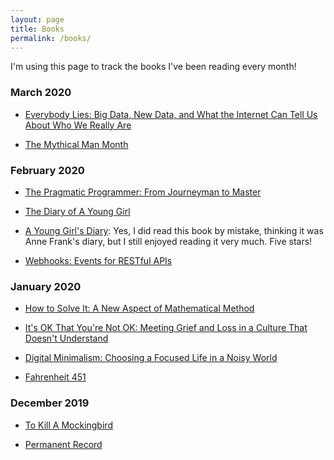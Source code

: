 ```yaml
---
layout: page
title: Books
permalink: /books/
---
```


I'm using this page to track the books I've been reading every month!

### March 2020

* [Everybody Lies: Big Data, New Data, and What the Internet Can Tell Us About Who We Really Are](https://www.amazon.ca/Everybody-Lies-Internet-About-Really/dp/0062390864/)

* [The Mythical Man Month](https://www.amazon.ca/Mythical-Man-Month-Software-Engineering-Anniversary/dp/0201835959/)

### February 2020

* [The Pragmatic Programmer: From Journeyman to Master](https://www.amazon.ca/Pragmatic-Programmer-Journeyman-Master/dp/020161622X/)

* [The Diary of A Young Girl](https://www.amazon.ca/gp/product/B06Y19N3NS/)

* [A Young Girl's Diary](https://www.amazon.ca/gp/product/1583964894/): Yes, I did read this book by mistake, thinking it was Anne Frank's diary, but I still enjoyed reading it very much. Five stars! 

* [Webhooks: Events for RESTful APIs](https://www.amazon.ca/gp/product/1979717060/)

### January 2020

* [How to Solve It: A New Aspect of Mathematical Method](https://www.amazon.ca/How-Solve-Aspect-Mathematical-Method/dp/069116407X/)

* [It's OK That You're Not OK: Meeting Grief and Loss in a Culture That Doesn't Understand](https://www.amazon.ca/Its-That-Youre-Not-Understand/dp/1622039076/)

* [Digital Minimalism: Choosing a Focused Life in a Noisy World](https://www.amazon.ca/Digital-Minimalism-Choosing-Focused-Noisy/dp/0525536515)

* [Fahrenheit 451](https://www.amazon.ca/Fahrenheit-451-Novel-Ray-Bradbury/dp/1451673310/)

### December 2019

* [To Kill A Mockingbird](https://www.amazon.ca/Kill-Mockingbird-Harper-Lee/dp/0446310786/)

* [Permanent Record](https://www.amazon.ca/dp/B07STQPGH6/)
